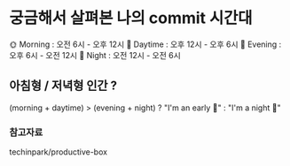 # 궁금해서 살펴본 나의 commit 시간대

🌞 Morning : 오전 6시 - 오후 12시
🌆 Daytime : 오후 12시 - 오후 6시
🌃 Evening : 오후 6시 - 오전 12시
🌙 Night : 오전 12시 - 오전 6시


## 아침형 / 저녁형 인간 ?
(morning + daytime) > (evening + night)
? "I'm an early 🐤"
: "I'm a night 🦉"


### 참고자료
techinpark/productive-box
